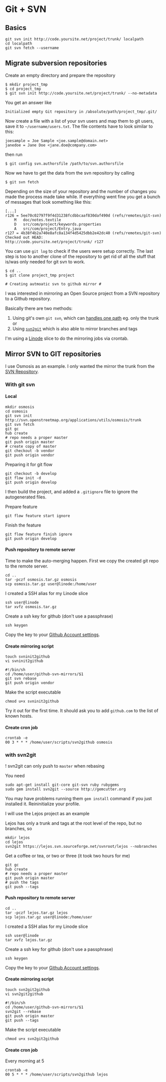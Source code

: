 # Git + SVN #

## Basics ##

	git svn init http://code.yoursite.net/project/trunk/ localpath
	cd localpath
	git svn fetch --username

## Migrate subversion repositories ##

Create an empty directory and prepare the repository

    $ mkdir project_tmp
    $ cd project_tmp
    $ git svn init http://code.yoursite.net/project/trunk/ --no-metadata

You get an answer like

    Initialized empty Git repository in /absolute/path/project_tmp/.git/

Now create a file with a list of your svn users and map them to git users, save it to `~/username/users.txt`. The file contents have to look similar to this:

    joesample = Joe Sample <joe.sample@domain.net>
    janedoe = Jane Doe <jane.doe@company.com>

then run

    $ git config svn.authorsfile /path/to/svn.authorsfile

Now we have to get the data from the svn repository by calling

    $ git svn fetch

Depending on the size of your repository and the number of changes you made the process made take while. If everything went fine you get a bunch of messages that look something like this:

    [...]
    r126 = 5ee70c02797f9f4d31238fcdbbcaaf830daf490d (refs/remotes/git-svn)
    	M	doc/notes.textile
    	D	src/com/project/keywords.properties
    	A	src/com/project/Entry.java
    r127 = 4b38f4b2a740e8afc8a134f4d5425dbb2e42dc40 (refs/remotes/git-svn)
    Checked out HEAD:
    http://code.yoursite.net/project/trunk/ r127

You can use `git log` to check if the users were setup correctly. The last step is too to another clone of the repository to get rid of all the stuff that is/was only needed for git svn to work.

    $ cd ..
    $ git clone project_tmp project

	# Creating autmoatic svn to github mirror #

I was interested in mirroring an Open Source project from a SVN repository to a Github repository.

Basically there are two methods:

1. Using git's own `git svn`, which can [handles one path](http://www.fnokd.com/2008/08/20/mirroring-svn-repository-to-github/) eg. only the trunk or
2. Using [`svn2git`](https://github.com/nirvdrum/svn2git) which is also able to mirror branches and tags

I'm using a [Linode](http://www.linode.com/) slice to do the mirroring jobs via crontab.


## Mirror SVN to GIT repositories ##

I use Osmosis as an example. I only wanted the mirror the trunk from the [SVN Repository](http://svn.openstreetmap.org/applications/utils/osmosis/trunk/). 

### With git svn ###

#### Local ####

	mkdir osmosis
	cd osmosis
	git svn init http://svn.openstreetmap.org/applications/utils/osmosis/trunk
	git svn fetch
	git gc
	hub create
	# repo needs a proper master
	git push origin master
	# create copy of master	
	git checkout -b vendor
	git push origin vendor

Preparing it for git flow

	git checkout -b develop
	git flow init -d	
	git push origin develop

I then build the project, and added a `.gitignore` file to ignore the autogenerated files.

Prepare feature

	git flow feature start ignore

Finish the feature

	git flow feature finish ignore
	git push origin develop

#### Push repository to remote server ####

Time to make the auto-merging happen. First we copy the created git repo to the remote server.

	cd ..
	tar -pczf osmosis.tar.gz osmosis
	scp osmosis.tar.gz user@linode:/home/user

I created a SSH alias for my Linode slice

	ssh user@linode
	tar xvfz osmosis.tar.gz

Create a ssh key for github (don't use a passphrase)

	ssh keygen

Copy the key to your [Github Account settings](https://github.com/account).

#### Create mirroring script ####

	touch svninit2github
	vi svninit2github

	#!/bin/sh
	cd /home/user/github-svn-mirrors/$1
	git svn rebase
	git push origin vendor

Make the script executable

	chmod u+x svninit2github

Try it out for the first time. It should ask you to add `github.com` to the list of known hosts.

#### Create cron job ####

	crontab -e
	00 3 * * * /home/user/scripts/svn2github osmosis

### with svn2git ###

! svn2git can only push to `master` when rebasing

You need

	sudo apt-get install git-core git-svn ruby rubygems
	sudo gem install svn2git --source http://gemcutter.org

You may have problems running them `gem install` command if you just installed it. Reininitialize your profile. 

I will use the Lejos project as an example

Lejos has only a trunk and tags at the root level of the repo, but no branches, so

	mkdir lejos
	cd lejos
	svn2git https://lejos.svn.sourceforge.net/svnroot/lejos --nobranches

Get a coffee or tea, or two or three (it took two hours for me)

	git gc
	hub create
	# repo needs a proper master
	git push origin master
	# push the tags
	git push --tags

#### Push repository to remote server ####

	cd ..
	tar -pczf lejos.tar.gz lejos
	scp lejos.tar.gz user@linode:/home/user

I created a SSH alias for my Linode slice

	ssh user@linode
	tar xvfz lejos.tar.gz

Create a ssh key for github (don't use a passphrase)

	ssh keygen

Copy the key to your [Github Account settings](https://github.com/account).

#### Create mirroring script ####

	touch svn2git2github
	vi svn2git2github

	#!/bin/sh
	cd /home/user/github-svn-mirrors/$1
	svn2git --rebase
	git push origin master
	git push --tags

Make the script executable

	chmod u+x svn2git2github

#### Create cron job ####

Every morning at 5

	crontab -e
	00 5 * * * /home/user/scripts/svn2github lejos
